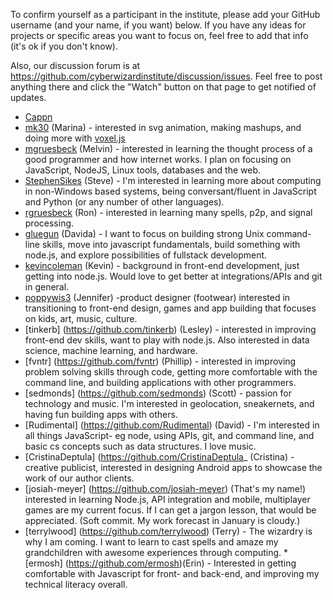 To confirm yourself as a participant in the institute, please add your GitHub username (and your name, if you want) below. If you have any ideas for projects or specific areas you want to focus on, feel free to add that info (it's ok if you don't know).

Also, our discussion forum is at https://github.com/cyberwizardinstitute/discussion/issues. Feel free to post anything there and click the "Watch" button on that page to get notified of updates.
* [Cappn](https://github.com/Cappn)
* [mk30](https://github.com/mk30) (Marina) - interested in svg animation, making mashups, and doing more with [voxel.js](http://voxeljs.com/)
* [mgruesbeck](https://github.com/mgruesbeck) (Melvin) - interested in learning the thought process of a good programmer and how internet works. I plan on focusing on JavaScript, NodeJS, Linux tools, databases and the web.
* [StephenSikes](https://github.com/StephenSikes) (Steve) - I'm interested in learning more about computing in non-Windows based systems, being conversant/fluent in JavaScript and Python (or any number of other languages).
* [rgruesbeck](https://github.com/rgruesbeck) (Ron) - interested in learning many spells, p2p, and signal processing.   
* [gluegun](https://github.com/gluegun) (Davida) - I want to focus on building strong Unix command-line skills, move into javascript fundamentals, build something with node.js, and explore possibilities of fullstack development.
* [kevincoleman](https://github.com/kevincoleman) (Kevin) - background in front-end development, just getting into node.js. Would love to get better at integrations/APIs and git in general.
* [poppywis3](https://github.com/poppywis3) (Jennifer) -product designer (footwear) interested in transitioning to front-end design, games and app building that focuses on kids, art, music, culture.
* [tinkerb] (https://github.com/tinkerb) (Lesley) - interested in improving front-end dev skills, want to play with node.js. Also interested in data science, machine learning, and hardware.  
* [fvntr] (https://github.com/fvntr) (Phillip) - interested in improving problem solving skills through code, getting more comfortable with the command line, and building applications with other programmers.
* [sedmonds] (https://github.com/sedmonds) (Scott) - passion for technology and music. I'm interested in geolocation, sneakernets, and having fun building apps with others.
* [Rudimental] (https://github.com/Rudimental) (David) - I'm interested in all things JavaScript- eg node, using APIs, git, and command line, and basic cs concepts such as data structures. I love music.
* [CristinaDeptula] (https://github.com/CristinaDeptula_ (Cristina) - creative publicist, interested in designing Android apps to showcase the work of our author clients. 
* [josiah-meyer] (https://github.com/josiah-meyer) (That's my name!) interested in learning Node.js, API integration and mobile, multiplayer games are my current focus. If I can get a jargon lesson, that would be appreciated. (Soft commit. My work forecast in January is cloudy.)
* [terrylwood] (https://github.com/terrylwood) (Terry) - The wizardry is why I am coming.  I want to learn to cast spells and amaze my grandchildren with awesome experiences through computing.
*[ermosh] (https://github.com/ermosh)(Erin) - Interested in getting comfortable with Javascript for front- and back-end, and improving my technical literacy overall.